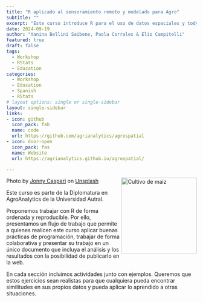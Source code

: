 ```yaml
---
title: "R aplicado al sensoramiento remoto y modelado para Agro"
subtitle: ""
excerpt: "Este curso introduce R para el uso de datos espaciales y todymodels"
date: 2024-09-19
author: "Yanina Bellini Saibene, Paola Corrales & Elio Campitelli"
featured: true
draft: false
tags:
  - Workshop
  - RStats
  - Education
categories:
  - Workshop
  - Education
  - Spanish
  - RStats
# layout options: single or single-sidebar
layout: single-sidebar
links:
- icon: github
  icon_pack: fab
  name: code
  url: https://github.com/agrianalytics/agrospatial
- icon: door-open
  icon_pack: fas
  name: Website
  url: https://agrianalytics.github.io/agrospatial/

---
```


<img src='featured.png' align="right" height="200" alt='Cultivo de maiz'/>

Photo by <a href="https://unsplash.com/@jonnysplsh?utm_content=creditCopyText&utm_medium=referral&utm_source=unsplash">Jonny Caspari</a> on <a href="https://unsplash.com/photos/green-wheat-field-Ox4krGBQn2U?utm_content=creditCopyText&utm_medium=referral&utm_source=unsplash">Unsplash</a>
  
  
Este curso es parte de la Diplomatura en AgroAnalytics de la Universidad Autral.

Proponemos trabajar con R de forma ordenada y reproducible. Por ello, presentamos un flujo de trabajo que permite a quienes realicen este curso aplicar buenas prácticas de programación, trabajar de forma colaborativa y presentar su trabajo en un único documento que incluya el análisis y los resultados con la posibilidad de publicarlo en la web.

En cada sección incluimos actividades junto con ejemplos. Queremos que estos ejercicios sean realistas para que cualquiera pueda encontrar similitudes en sus propios datos y pueda aplicar lo aprendido a otras situaciones.
